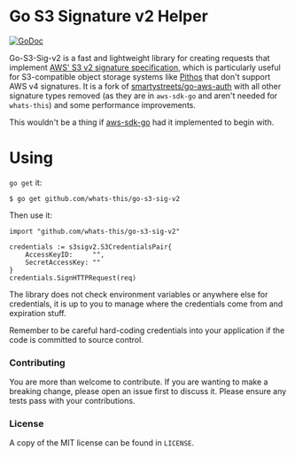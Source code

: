 # Go S3 Signature v2 Helper
[![GoDoc](https://godoc.org/github.com/whats-this/go-s3-sig-v2?status.svg)](https://godoc.org/github.com/whats-this/go-s3-sig-v2)

Go-S3-Sig-v2 is a fast and lightweight library for creating requests that
implement
[AWS' S3 v2 signature specification](https://docs.aws.amazon.com/AmazonS3/latest/dev/RESTAuthentication.html),
which is particularly useful for S3-compatible object storage systems like
[Pithos](https://github.com/exoscale/pithos) that don't support AWS v4
signatures. It is a fork of
[smartystreets/go-aws-auth](https://github.com/smartystreets/go-aws-auth) with
all other signature types removed (as they are in `aws-sdk-go` and aren't
needed for `whats-this`) and some performance improvements.

This wouldn't be a thing if [aws-sdk-go](https://github.com/aws/aws-sdk-go) had
it implemented to begin with.

# Using
`go get` it:

	$ go get github.com/whats-this/go-s3-sig-v2

Then use it:

	import "github.com/whats-this/go-s3-sig-v2"

	credentials := s3sigv2.S3CredentialsPair{
		AccessKeyID:     "",
		SecretAccessKey: ""
	}
	credentials.SignHTTPRequest(req)

The library does not check environment variables or anywhere else for
credentials, it is up to you to manage where the credentials come from and
expiration stuff.

Remember to be careful hard-coding credentials into your application if the code
is committed to source control.

### Contributing
You are more than welcome to contribute. If you are wanting to make a breaking
change, please open an issue first to discuss it. Please ensure any tests pass
with your contributions.

### License
A copy of the MIT license can be found in `LICENSE`.
